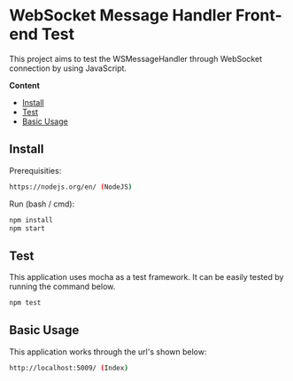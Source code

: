 # WebSocket Message Handler Front-end Test
This project aims to test the WSMessageHandler through WebSocket connection by using JavaScript.

**Content** 

  - [Install](#install)
  - [Test](#test)
  - [Basic Usage](#basic-usage)

## Install

Prerequisities:

```bash
https://nodejs.org/en/ (NodeJS)
```

Run (bash / cmd):

```bash
npm install
npm start
```

## Test

This application uses mocha as a test framework. It can be easily tested by running the command below.

```bash
npm test
```

## Basic Usage

This application works through the url's shown below:

```bash
http://localhost:5009/ (Index)
```